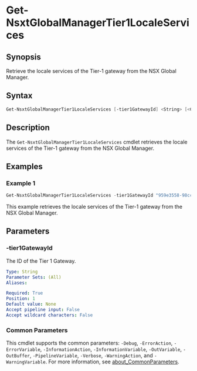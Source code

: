 # Get-NsxtGlobalManagerTier1LocaleServices

## Synopsis

Retrieve the locale services of the Tier-1 gateway from the NSX Global Manager.

## Syntax

```powershell
Get-NsxtGlobalManagerTier1LocaleServices [-tier1GatewayId] <String> [<CommonParameters>]
```

## Description

The `Get-NsxtGlobalManagerTier1LocaleServices` cmdlet retrieves the locale services of the Tier-1 gateway from the NSX Global Manager.

## Examples

### Example 1

```powershell
Get-NsxtGlobalManagerTier1LocaleServices -tier1GatewayId "959e3558-98cc-4484-91a2-36ad6bfc5594"
```

This example retrieves the locale services of the Tier-1 gateway from the NSX Global Manager.

## Parameters

### -tier1GatewayId

The ID of the Tier 1 Gateway.

```yaml
Type: String
Parameter Sets: (All)
Aliases:

Required: True
Position: 1
Default value: None
Accept pipeline input: False
Accept wildcard characters: False
```

### Common Parameters

This cmdlet supports the common parameters: `-Debug`, `-ErrorAction`, `-ErrorVariable`, `-InformationAction`, `-InformationVariable`, `-OutVariable`, `-OutBuffer`, `-PipelineVariable`, `-Verbose`, `-WarningAction`, and `-WarningVariable`. For more information, see [about_CommonParameters](http://go.microsoft.com/fwlink/?LinkID=113216).

